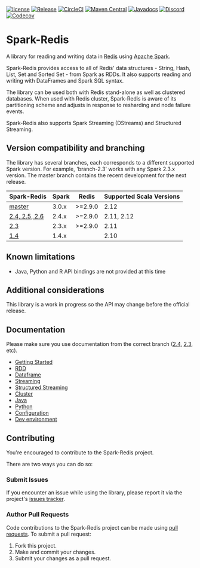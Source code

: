 [![license](https://img.shields.io/github/license/RedisLabs/spark-redis.svg)](https://github.com/RedisLabs/spark-redis)
[![Release](https://img.shields.io/github/release/RedisLabs/spark-redis.svg)](https://github.com/RedisLabs/spark-redis/releases/latest)
[![CircleCI](https://circleci.com/gh/RedisLabs/spark-redis/tree/master.svg?style=svg)](https://circleci.com/gh/RedisLabs/spark-redis/tree/master)
[![Maven Central](https://maven-badges.herokuapp.com/maven-central/com.redislabs/spark-redis_2.11/badge.svg)](https://maven-badges.herokuapp.com/maven-central/com.redislabs/spark-redis_2.11)
[![Javadocs](https://www.javadoc.io/badge/com.redislabs/spark-redis_2.11.svg)](https://www.javadoc.io/doc/com.redislabs/spark-redis_2.11)
[![Discord](https://img.shields.io/discord/697882427875393627?style=flat-square)](https://discord.gg/Bjt6TcgV)
[![Codecov](https://codecov.io/gh/RedisLabs/spark-redis/branch/master/graph/badge.svg)](https://codecov.io/gh/RedisLabs/spark-redis)

# Spark-Redis
A library for reading and writing data in [Redis](http://redis.io) using [Apache Spark](http://spark.apache.org/).

Spark-Redis provides access to all of Redis' data structures - String, Hash, List, Set and Sorted Set - from Spark as RDDs. It also supports reading and writing with DataFrames and Spark SQL syntax.

The library can be used both with Redis stand-alone as well as clustered databases. When used with Redis cluster, Spark-Redis is aware of its partitioning scheme and adjusts in response to resharding and node failure events.

Spark-Redis also supports Spark Streaming (DStreams) and Structured Streaming.

## Version compatibility and branching

The library has several branches, each corresponds to a different supported Spark version. For example, 'branch-2.3' works with any Spark 2.3.x version.
The master branch contains the recent development for the next release.

| Spark-Redis                                                     | Spark         | Redis            | Supported Scala Versions | 
| ----------------------------------------------------------------| ------------- | ---------------- | ------------------------ |
| [master](https://github.com/RedisLabs/spark-redis/)             | 3.0.x         | >=2.9.0          | 2.12                     | 
| [2.4, 2.5, 2.6](https://github.com/RedisLabs/spark-redis/tree/branch-2.4) | 2.4.x         | >=2.9.0          | 2.11, 2.12               | 
| [2.3](https://github.com/RedisLabs/spark-redis/tree/branch-2.3) | 2.3.x         | >=2.9.0          | 2.11                     | 
| [1.4](https://github.com/RedisLabs/spark-redis/tree/branch-1.4) | 1.4.x         |                  | 2.10                     | 


## Known limitations

* Java, Python and R API bindings are not provided at this time

## Additional considerations
This library is a work in progress so the API may change before the official release.

## Documentation

Please make sure you use documentation from the correct branch ([2.4](https://github.com/RedisLabs/spark-redis/tree/branch-2.4#documentation), [2.3](https://github.com/RedisLabs/spark-redis/tree/branch-2.3#documentation), etc). 

  - [Getting Started](doc/getting-started.md)
  - [RDD](doc/rdd.md)
  - [Dataframe](doc/dataframe.md)
  - [Streaming](doc/streaming.md)
  - [Structured Streaming](doc/structured-streaming.md)
  - [Cluster](doc/cluster.md)
  - [Java](doc/java.md)
  - [Python](doc/python.md)
  - [Configuration](doc/configuration.md)
  - [Dev environment](doc/dev.md)

## Contributing

You're encouraged to contribute to the Spark-Redis project. 

There are two ways you can do so:

### Submit Issues

If you encounter an issue while using the library, please report it via the project's [issues tracker](https://github.com/RedisLabs/spark-redis/issues).

### Author Pull Requests

Code contributions to the Spark-Redis project can be made using [pull requests](https://github.com/RedisLabs/spark-redis/pulls). To submit a pull request:

 1. Fork this project.
 2. Make and commit your changes.
 3. Submit your changes as a pull request.
